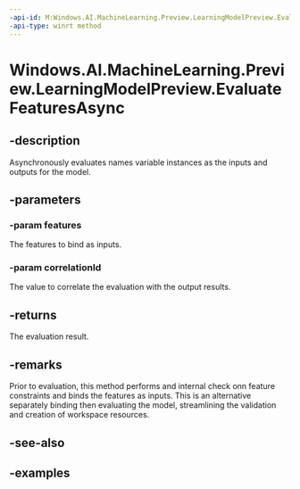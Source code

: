 ```yaml
---
-api-id: M:Windows.AI.MachineLearning.Preview.LearningModelPreview.EvaluateFeaturesAsync(Windows.Foundation.Collections.IMap{System.String,System.Object},System.String)
-api-type: winrt method
---
```


<!-- Method syntax.
public IAsyncOperation<ILearningModelEvaluationResultPreview> LearningModelPreview.EvaluateFeaturesAsync(IMap<Object> features, String correlationId)
-->

# Windows.AI.MachineLearning.Preview.LearningModelPreview.EvaluateFeaturesAsync

## -description
Asynchronously evaluates names variable instances as the inputs and outputs for the model.

## -parameters
### -param features
The features to bind as inputs.

### -param correlationId
The value to correlate the evaluation with the output results.

## -returns
The evaluation result.

## -remarks
Prior to evaluation, this method performs and internal check onn feature constraints and binds the features as inputs. This is an alternative separately binding then evaluating the model, streamlining the validation and creation of workspace resources.


## -see-also

## -examples

